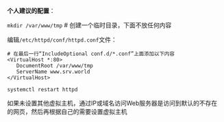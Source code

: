 







**个人建议的配置**：

`mkdir /var/www/tmp` # 创建一个临时目录，下面不放任何内容

编辑`/etc/httpd/conf/httpd.conf`文件：

```
# 在最后一行“IncludeOptional conf.d/*.conf”上面添加以下内容
<VirtualHost *:80>
   DocumentRoot /var/www/tmp
   ServerName www.srv.world
</VirtualHost>
```

`systemctl restart httpd`

如果未设置其他虚拟主机，通过IP或域名访问Web服务器是访问到默认的不存在的网页，然后再根据自己的需要设置虚拟主机


